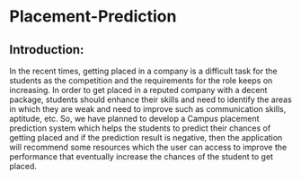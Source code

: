# Placement-Prediction
## Introduction:
In the recent times, getting placed in a company is a difficult task for the students as the competition and the requirements for the role keeps on increasing. In order to get placed in a reputed company with a decent package, students should enhance their skills and need to identify the areas in which they are weak and need to improve such as communication skills, aptitude, etc. So, we have planned to develop a Campus placement prediction system which helps the students to predict their chances of getting placed and if the prediction result is negative, then the application will recommend some resources which the user can access to improve the performance that eventually increase the chances of the student to get placed.

